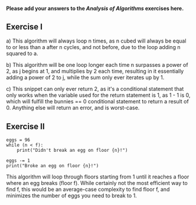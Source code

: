 #### Please add your answers to the ***Analysis of  Algorithms*** exercises here.

## Exercise I

a) This algorithm will always loop n times, as n cubed will always be equal to or less than a after n cycles, and not before, due to the loop adding n squared to a. 


b) This algorithm will be one loop longer each time n surpasses a power of 2, as j begins at 1, and multiplies by 2 each time, resulting in it essentially adding a power of 2 to j, while the sum only ever iterates up by 1.


c) This snippet can only ever return 2, as it's a conditional statement that only works when the variable used for the return statement is 1, as 1 - 1 is 0, which will fulfill the bunnies == 0 conditional statement to return a result of 0.  Anything else will return an error, and is worst-case.

## Exercise II

```
eggs = 96
while (n < f):
    print("Didn't break an egg on floor {n}!")

eggs -= 1
print("Broke an egg on floor {n}!")
```


This algorithm will loop through floors starting from 1 until it reaches a floor where an egg breaks (floor f).  While certainly not the most efficient way to find f, this would be an average-case complexity to find floor f, and minimizes the number of eggs you need to break to 1.